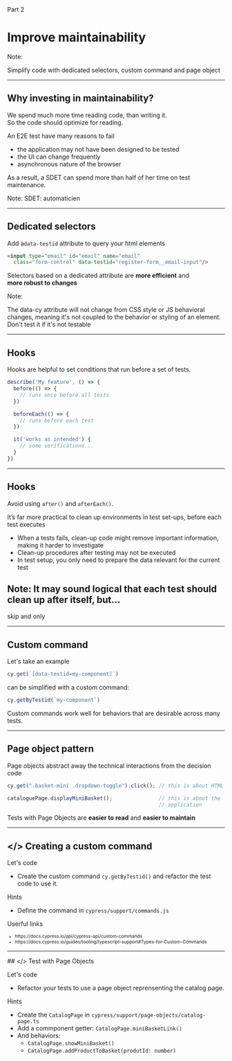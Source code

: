 

<!-- .slide: id="improve-maintainability" class="slide--part-title slide--vcenter" -->

<div class="flex-row">

  <div class="part-title">
    <span class="text-level-3">Part 2</span>
    <h1>Improve maintainability</h1>
  </div>
  
  <div class="part-toc box fragment"></div>

</div>

Note:


Simplify code with dedicated selectors, custom command and page object

---

## Why investing in maintainability?

<p class="fragment">We spend much more time reading code, than writing it.<br/>
So the code should optimize for reading.

<p class="mt-125 fragment">An E2E test have many reasons to fail
<ul class="fragment">
  <li>the application may not have been designed to be tested
  <li>the UI can change frequently
  <li>asynchronous nature of the browser
</ul>
<p class="fragment">As a result, a SDET can spend more than half of her time on test maintenance.

Note:
SDET: automaticien

---

## Dedicated selectors

<p class="mt-250 fragment">Add a<code>data-testid</code> attribute to query your html elements</p>

```html
<input type="email" id="email" name="email"
  class="form-control" data-testid="register-form__email-input"/>
```

<!-- .element: class="fragment mt-150" -->

<p class="mt-250 fragment">Selectors based on a dedicated attribute are <strong>more efficient</strong> and<br> <strong>more robust to changes</strong></p>


Note:

The data-cy attribute will not change from CSS style or JS behavioral changes, meaning it's not coupled to the behavior or styling of an element.
Don't test it if it's not testable


---

## Hooks

Hooks are helpful to set conditions that run before a set of tests.

```typescript
describe('My feature', () => {
  before(() => {
    // runs once before all tests
  })

  beforeEach(() => {
    // runs before each test
  })

  it('works as intended') {
    // some verifications...
  }
})

```

---
<!-- .element: data-toc-exclude -->

## Hooks

Avoid using `after()` and `afterEach()`.

It’s far more practical to clean up environments in test set-ups, before each test executes

- When a tests fails, clean-up code might remove important information, making it harder to investigate
- Clean-up procedures after testing may not be executed
- In test setup, you only need to prepare the data relevant for the current test


Note: 
It may sound logical that each test should clean up after itself, but...
---

skip and only

---

## Custom command

<p class="fragment">Let's take an example

```typescript
cy.get(`[data-testid=my-component]`)
```
<!-- .element: class="fragment" -->

<div class="fragment mt-125">

<p class="text-level-2">can be simplified with a custom command:

```typescript 
cy.getByTestid(`my-component`)
```

</div>

<p class="fragment mt-150">Custom commands work well for behaviors that are desirable across many tests.


---

## Page object pattern

<p class="mt-200 fragment">Page objects abstract away the technical interactions from the decision code</p>

```typescript
cy.get(".basket-mini .dropdown-toggle").click(); // this is about HTML

```
<!-- .element: class="fragment" -->

```typescript
cataloguePage.displayMiniBasket();               // this is about the
                                                 // application
```

<!-- .element: class="fragment" -->

<p class="mt-150 fragment">Tests with Page Objects are <strong>easier to read</strong> and <strong>easier to maintain</strong>


---

## &lt;/> Creating a custom command
<!-- .element: data-toc-label="</> Simplify the mini-basket tests" -->


<div class="exercice text-level-3">
  <p>Let's code
  <ul>
    <li>Create the custom command <code>cy.getByTestid()</code> and refactor the test code to use it.
  </ul>
  <p>Hints
  <ul>
    <li>Define the command in <code>cypress/support/commands.js</code>
  </ul>
  <p>Userful links
  <ul style="font-size:75%">
    <li class="url-link">https://docs.cypress.io/api/cypress-api/custom-commands
    <li class="url-link">https://docs.cypress.io/guides/tooling/typescript-support#Types-for-Custom-Commands
  </ul>
</div>



---

## &lt;/> Test with Page Objects
<!-- .element: data-toc-exclude -->


<div class="exercice text-level-3">
  <p>Let's code
  <ul>
    <li>Refactor your tests to use a page object reprensenting the catalog page.
  </ul>
  <p>Hints
  <ul>
    <li>Create the <code>CatalogPage</code> in <nobr><code>cypress/support/page-objects/catalog-page.ts</code></nobr>
    <li>Add a commponent getter: <code>CatalogPage.miniBasketLink()</code>
    <li>And behaviors:
      <ul>
        <li><code>CatalogPage.showMiniBasket()</code>
        <li><code>CatalogPage.addProductToBasket(produtId: number)</code>
      </ul>
  </ul>
</div>

